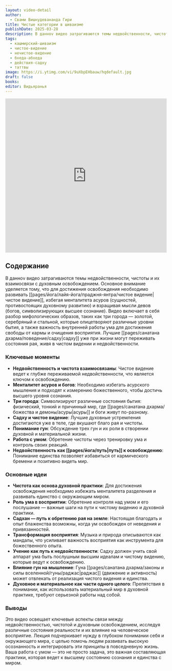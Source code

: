 ```yaml
---
layout: video-detail
author:
  - Свами Вишнудевананда Гири
title: Чистые категории в шиваизме
publishDate: 2025-03-28
description: В данноv видео затрагиваются темы недвойственности, чистоты и их взаимосвязи с духовным освобождением. Основное внимание уделяется тому, что для достижения освобождения необходимо развивать чистое видение, избегая менталитета асуров и взращивая мысли девов
tags:
  - кашмирский-шиваизм
  - чистое-видение
  - нечистое-видение
  - бхеда-абхеда
  - действия-садху
  - таттвы
image: https://i.ytimg.com/vi/9uXbpEHbauw/hqdefault.jpg
draft: false
books: 
editor: Видьяранья
---
```


<iframe width="100%" height="480px" src="https://www.youtube.com/embed/9uXbpEHbauw" title="YouTube video player" frameborder="0" allow="accelerometer; autoplay; clipboard-write; encrypted-media; gyroscope; picture-in-picture; web-share" referrerpolicy="strict-origin-when-cross-origin" allowfullscreen></iframe>

## Содержание
В данноv видео затрагиваются темы недвойственности, чистоты и их взаимосвязи с духовным освобождением. Основное внимание уделяется тому, что для достижения освобождения необходимо развивать [[pages/йога/лайя-йога/праджня-янтра/чистое видение|чистое видение]], избегая менталитета асуров (сущностей, противостоящих духовному развитию) и взращивая мысли девов (богов, символизирующих высшее сознание). Видео включает в себя разбор мифологических образов, таких как три города — золотой, серебряный и стальной, которые олицетворяют различные уровни бытия, а также важность внутренней работы ума для достижения свободы от кармы и очищения восприятия. Лучшие [[pages/санатана дхарма/поведение/садху|садху]] уже при жизни могут переживать состояния рая, живя в чистом видении и недвойственности.

### Ключевые моменты
- **Недвойственность и чистота взаимосвязаны**: Чистое видение ведет к глубже переживаемой недвойственности, что является ключом к освобождению.
- **Менталитет асуров и богов**: Необходимо избегать асурского мышления и подходят к измерению божественного, чтобы достичь высшего уровня сознания.
- **Три города**: Символизируют различные состояния бытия: физический, тонкий и причинный мир, где [[pages/санатана дхарма/божества и демоны/асуры|асуры]] и боги живут по-разному.
- **Садху и чистое видение**: Лучшие духовные устремления достигаются уже в теле, где вкушают благо рая и чистоты.
- **Понимание гун**: Обсуждение трех гун и их роли в створении духовной и материальной жизни.
- **Работа с умом**: Обретение чистоты через тренировку ума и контроль своих реакций.
- **Недвойственность как [[pages/йога/путь|путь]] к освобождению**: Понимание единства позволяет избавиться от кармического бремени и позитивно видеть мир.

### Основные идеи
- **Чистота как основа духовной практики**: Для достижения освобождения необходимо избежать менталитета разделения и развивать единство с окружающим миром.
- **Роль ума в восприятии**: Обретение контроля над умом и его послушание — важные шаги на пути к чистому видению и духовной практики.
- **Садхан — путь к обретению рая на земле**: Настоящая благодать и опыт блаженства возможны, когда ум освобожден от неведения и привязанностей.
- **Трансформация восприятия**: Музыка и природа описываются как мандалы, что усиливает важность восприятия как инструмента для божественного опыта.
- **Учение как путь к недвойственности**: Садху должен учить свой аппарат ума быть послушным высшим идеалам и чистому видению, которые ведут к освобождению.
- **Влияние гун на мышление**: Гуна [[pages/санатана дхарма/законы и силы вселенной/гуны/раджас|раджас]] (движение и активность) может отвлекать от реализация чистого видения и единства.
- **Духовное и материальное как части одного целого**: Препятствия в понимании, как использовать материальный мир в духовной практике, требуют серьезной работы над собой.

### Выводы
Это видео освещает ключевые аспекты связи между недвойственностью, чистотой и духовным освобождением, исследуя различные состояния реальности и их влияние на человеческое восприятие. Лекция подчеркивает нужду в глубоком понимании себя и окружающего мира, с целью помочь людям развивать высокую осознанность и интегрировать эти принципы в повседневную жизнь. Ваша работа с умом — это не просто задача, это важная составляющая практики, которая ведет к высшему состоянию сознания и единства с миром.